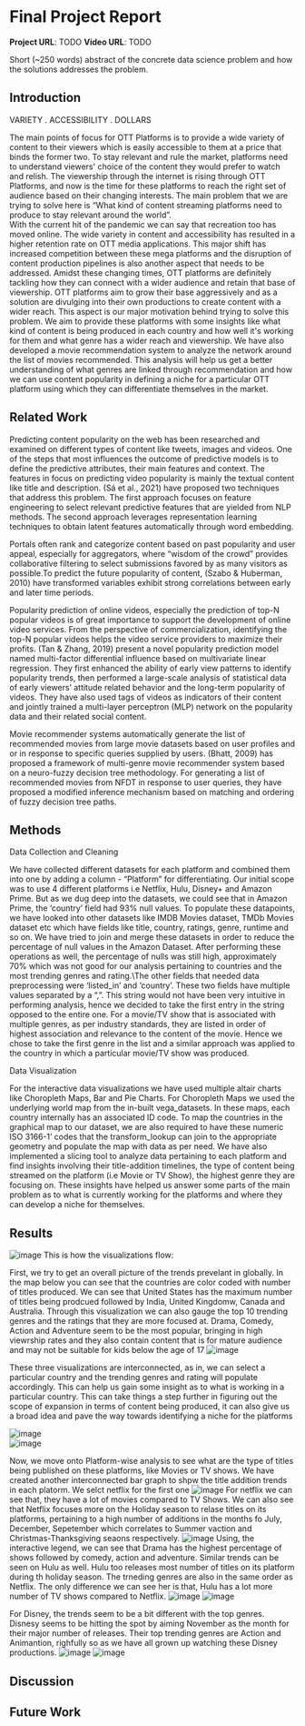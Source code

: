 # Final Project Report

**Project URL**: TODO
**Video URL**: TODO

Short (~250 words) abstract of the concrete data science problem and how the solutions addresses the problem.

## Introduction
VARIETY . ACCESSIBILITY . DOLLARS

The main points of focus for OTT Platforms is to provide a wide variety of content to their viewers which is easily accessible to them at a price that binds the former two. To stay relevant and rule the market, platforms need to understand viewers' choice of the content they would prefer to watch and relish. The viewership through the internet is rising through OTT Platforms, and now is the time for these platforms to reach the right set of audience based on their changing interests. The main problem that we are trying to solve here is “What kind of content streaming platforms need to produce to stay relevant around the world”.\
 With the current hit of the pandemic we can say that recreation too has moved online. The wide variety in content and accessibility has resulted in a higher retention rate on OTT media applications. This major shift has increased competition between these mega platforms and the disruption of content production pipelines is also another aspect that needs to be addressed. Amidst these changing times, OTT platforms are definitely tackling how they can connect with a wider audience and retain that base of viewership. OTT platforms aim to grow their base aggressively and as a solution are divulging into their own productions to create content with a wider reach. This aspect is our major motivation behind trying to solve this problem. We aim to provide these platforms with some insights like what kind of content is being produced in each country and how well it's working for them and what genre has a wider reach and viewership. We have also developed a movie recommendation system to analyze the network around the list of movies recommended. This analysis will help us get a better understanding of what genres are linked through recommendation and how we can use content popularity in defining a niche for a particular OTT platform using which they can differentiate themselves in the market. 


## Related Work
Predicting content popularity on the web has been researched and examined on different types of content like tweets, images and videos. One of the steps that most influences the outcome of predictive models is to define the predictive attributes, their main features and context. The features in focus on predicting video popularity is mainly the textual content like title and description. (Sá et al., 2021) have proposed two techniques that address this problem. The first approach focuses on feature engineering to select relevant predictive features that are yielded from NLP methods. The second approach leverages representation learning techniques to obtain latent features automatically through word embedding.

Portals often rank and categorize content based on past popularity and user appeal, especially for aggregators, where “wisdom of the crowd” provides collaborative filtering to select submissions favored by as many visitors as possible.To predict the future popularity of content, (Szabo & Huberman, 2010) have transformed variables exhibit strong correlations between early and later time periods.

Popularity prediction of online videos, especially the prediction of top-N popular videos is of great importance to support the development of online video services. From the perspective of commercialization, identifying the top-N popular videos helps the video service providers to maximize their profits. (Tan & Zhang, 2019) present a novel popularity prediction model named multi-factor differential influence based on multivariate linear regression. They first enhanced the ability of early view patterns to identify popularity trends, then performed a large-scale analysis of statistical data of early viewers’ attitude related behavior and the long-term popularity of videos. They have also used tags of videos as indicators of their content and jointly trained a multi-layer perceptron (MLP) network on the popularity data and their related social content.

Movie recommender systems automatically generate the list of recommended movies from large movie datasets based on user profiles and or in response to specific queries supplied by users. (Bhatt, 2009) has proposed a framework of multi-genre movie recommender system based on a neuro-fuzzy decision tree methodology. For generating a list of recommended movies from NFDT in response to user queries, they have proposed a modified inference mechanism based on matching and ordering of fuzzy decision tree paths.


## Methods
Data Collection and Cleaning

We have collected  different datasets for each platform and combined them into one by adding a column - “Platform” for differentiating. Our initial scope was to use 4 different platforms i.e Netflix, Hulu, Disney+ and Amazon Prime. But as we dug deep into the datasets, we could see that in Amazon Prime, the ‘country’ field had 93% null values. To populate these datapoints, we have looked into other datasets like IMDB Movies dataset, TMDb Movies dataset etc which have fields like title, country, ratings, genre, runtime and so on. We have tried to join and merge these datasets in order to reduce the percentage of null values in the Amazon Dataset. After performing these operations as well, the percentage of nulls was still high, approximately 70% which was not good for our analysis pertaining to countries and the most trending genres and rating.\The other fields that needed data preprocessing were ‘listed_in’ and ‘country’. These two fields have multiple values separated by a “,”. This string would not have been very intuitive in performing analysis, hence we decided to take the first entry in the string opposed to the entire one. For a movie/TV show that is associated with multiple genres, as per industry standards, they are listed in order of highest association and relevance to the content of the movie. Hence we chose to take the first genre in the list and a similar approach was applied to the country in which a particular movie/TV show was produced. 

Data Visualization

For the interactive data visualizations we have used multiple altair charts like Choropleth Maps, Bar and Pie Charts. For Choropleth Maps we used the underlying world map from the in-built vega_datasets. In these maps, each country internally has an associated ID code. To map the countries in the graphical map to our dataset, we are also required to have these numeric ISO 3166-1’ codes that the transform_lookup can join to the appropriate geometry and populate the map with data as per need. We have also implemented a slicing tool to analyze data pertaining to each platform and find insights involving their title-addition timelines, the type of content being streamed on the platform (i.e Movie or TV Show), the highest genre they are focusing on. These insights have helped us answer some parts of the main problem as to what is currently working for the platforms and where they can develop a niche for themselves. 

## Results
![image](https://user-images.githubusercontent.com/43342469/165889417-081a708a-c957-4d69-8285-a762b68252d6.png)
This is how the visualizations flow:

First, we try to get an overall picture of the trends prevelant in globally. In the map below you can see that the countries are color coded with number of titles produced. We can see that United States has the maximum number of titles being prodcued followed by India, United Kingdomw, Canada and Australia. Through this visualization we can also gauge the top 10 trending genres and the ratings that they are more focused at. Drama, Comedy, Action and Adventure seem to be the most popular, bringing in high viewrship rates and they also contain content that is for mature audience and may not be suitable for kids below the age of 17
![image](https://user-images.githubusercontent.com/43342469/165889496-e62dd15a-4076-458b-8f12-005ea19d1164.png)

These three visualizations are interconnected, as in, we can select a particular country and the trending genres and rating will populate accordingly. This can help us gain some insight as to what is working in a particular country. This can take things a step further in figuring out the scope of expansion in terms of content being produced, it can also give us a broad idea and pave the way towards identifying a niche for the platforms

![image](https://user-images.githubusercontent.com/43342469/165889887-43245f7e-cfab-423a-96d8-0fd2c56354d3.png)  
![image](https://user-images.githubusercontent.com/43342469/165890721-3ec53475-b6e9-4e18-9005-06f6997b8b41.png)


Now, we move onto Platform-wise analysis to see what are the type of titles being published on these platforms, like Movies or TV shows. We have created another interconnected bar graph to shpw the title addition trends in each platorm. We selct netflix for the first one
![image](https://user-images.githubusercontent.com/43342469/165891196-b94a83f5-211b-4e77-aca0-f37867aa4512.png)
For netflix we can see that, they have a lot of movies compared to TV Shows. We can also see that Netflix focuses more on the Holiday season to relase titles on its platforms, pertaining to a high number of additions in the months fo July, December, Sepetember which correlates to Summer vaction and Christmas-Thanksgiving seaons respectively.
![image](https://user-images.githubusercontent.com/43342469/165891577-603d56d2-1a0b-4070-b211-55e4ce3011ad.png)
Using, the interactive legend, we can see that Drama has the highest percentage of shows followed by comedy, action and adventure. 
Similar trends can be seen on Hulu as well. Hulu too releases most number of titles on its platform during th holiday season. The trneding genres are also in the same order as Netflix. The only difference we can see her is that, Hulu has a lot more number of TV shows compared to Netflix.
![image](https://user-images.githubusercontent.com/43342469/165891998-b8a056a9-d4e8-4558-94e8-87f14c149e0e.png)
![image](https://user-images.githubusercontent.com/43342469/165892049-2d627b8f-de1f-4817-8f51-2047cf8a28e6.png)

For Disney, the trends seem to be a bit different with the top genres. Disnesy seems to be hitting the spot by aiming November as the month for their major number of releases. Their top trending genres are Action and Animantion, righfully so as we have all grown up watching these Disney productions.
![image](https://user-images.githubusercontent.com/43342469/165892479-9cfec7a5-b30b-4eaa-87a8-759b5f84f9e7.png)
![image](https://user-images.githubusercontent.com/43342469/165892514-f7f4f9b7-a2c7-4216-b0ee-4bcf7a03315c.png)






## Discussion

## Future Work
